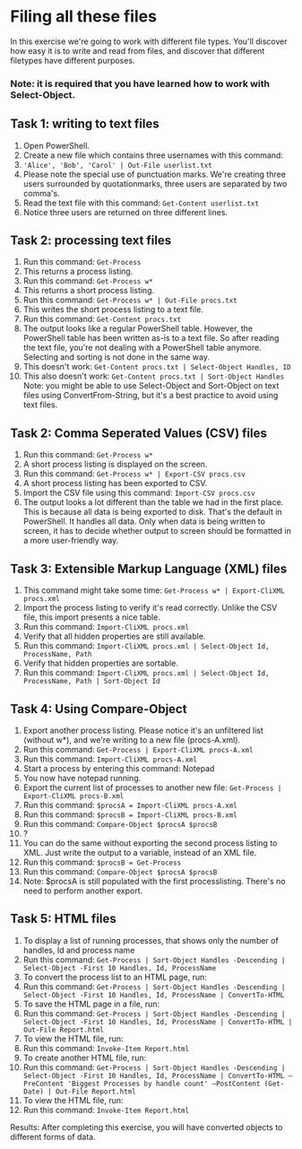# Filing all these files

In this exercise we're going to work with different file types. You'll discover how easy it is to write and read from files, and discover that different filetypes have different purposes.

### Note: it is required that you have learned how to work with Select-Object.

## Task 1: writing to text files
1. Open PowerShell.
1. Create a new file which contains three usernames with this command:
1. ```'Alice', 'Bob', 'Carol' | Out-File userlist.txt```
1. Please note the special use of punctuation marks. We're creating three users surrounded by quotationmarks, three users are separated by two comma's.
1. Read the text file with this command: ```Get-Content userlist.txt```
1. Notice three users are returned on three different lines.


## Task 2: processing text files
1. Run this command: ```Get-Process```
1. This returns a process listing.
1. Run this command: ```Get-Process w*```
1. This returns a short process listing.
1. Run this command: ```Get-Process w* | Out-File procs.txt```
1. This writes the short process listing to a text file.
1. Run this command: ```Get-Content procs.txt```
1. The output looks like a regular PowerShell table. However, the PowerShell table has been written as-is to a text file. So after reading the text file, you're not dealing with a PowerShell table anymore. Selecting and sorting is not done in the same way.
1. This doesn't work: ```Get-Content procs.txt | Select-Object Handles, ID```
1. This also doesn't work: ```Get-Content procs.txt | Sort-Object Handles```
Note: you might be able to use Select-Object and Sort-Object on text files using ConvertFrom-String, but it's a best practice to avoid using text files.


## Task 2: Comma Seperated Values (CSV) files
1. Run this command: ```Get-Process w*```
1. A short process listing is displayed on the screen.
1. Run this command: ```Get-Process w* | Export-CSV procs.csv```
1. A short process listing has been exported to CSV.
1. Import the CSV file using this command: ```Import-CSV procs.csv```
1. The output looks a lot different than the table we had in the first place. This is because all data is being exported to disk. That's the default in PowerShell. It handles all data. Only when data is being written to screen, it has to decide whether output to screen should be formatted in a more user-friendly way.


## Task 3: Extensible Markup Language (XML) files
1. This command might take some time: ```Get-Process w* | Export-CliXML procs.xml```
1. Import the process listing to verify it's read correctly. Unlike the CSV file, this import presents a nice table.
1. Run this command: ```Import-CliXML procs.xml```
1. Verify that all hidden properties are still available.
1. Run this command: ```Import-CliXML procs.xml | Select-Object Id, ProcessName, Path```
1. Verify that hidden properties are sortable.
1. Run this command: ```Import-CliXML procs.xml | Select-Object Id, ProcessName, Path | Sort-Object Id```


## Task 4: Using Compare-Object
1. Export another process listing. Please notice it's an unfiltered list (without w*), and we're writing to a new file (procs-A.xml).
1. Run this command: ```Get-Process | Export-CliXML procs-A.xml```
1. Run this command: ```Import-CliXML procs-A.xml```
1. Start a process by entering this command: Notepad
1. You now have notepad running.
1. Export the current list of processes to another new file: ```Get-Process | Export-CliXML procs-B.xml```
1. Run this command: ```$procsA = Import-CliXML procs-A.xml```
1. Run this command: ```$procsB = Import-CliXML procs-B.xml```
1. Run this command: ```Compare-Object $procsA $procsB```
1. ?
1. You can do the same without exporting the second process listing to XML. Just write the output to a variable, instead of an XML file.
1. Run this command: ```$procsB = Get-Process```
1. Run this command: ```Compare-Object $procsA $procsB```
1. Note: $procsA is still populated with the first processlisting. There's no need to perform another export.


## Task 5: HTML files
1. To display a list of running processes, that shows only the number of handles, Id and process name
1. Run this command: ```Get-Process | Sort-Object Handles -Descending | Select-Object -First 10 Handles, Id, ProcessName```
1. To convert the process list to an HTML page, run:
1. Run this command: ```Get-Process | Sort-Object Handles -Descending | Select-Object -First 10 Handles, Id, ProcessName | ConvertTo-HTML```
1. To save the HTML page in a file, run:
1. Run this command: ```Get-Process | Sort-Object Handles -Descending | Select-Object -First 10 Handles, Id, ProcessName | ConvertTo-HTML | Out-File Report.html```
1. To view the HTML file, run:
1. Run this command: ```Invoke-Item Report.html```
1. To create another HTML file, run:
1. Run this command: ```Get-Process | Sort-Object Handles -Descending | Select-Object -First 10 Handles, Id, ProcessName | ConvertTo-HTML –PreContent 'Biggest Processes by handle count' –PostContent (Get-Date) | Out-File Report.html```
1. To view the HTML file, run:
1. Run this command: ```Invoke-Item Report.html```

Results: After completing this exercise, you will have converted objects to different forms of data.

